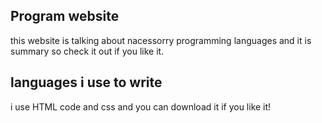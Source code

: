  ## Program website 
this website is talking about nacessorry programming languages and it is summary so check it out if you like it.
## languages i use to write 
i use HTML code and css and you can download it if you like it!
